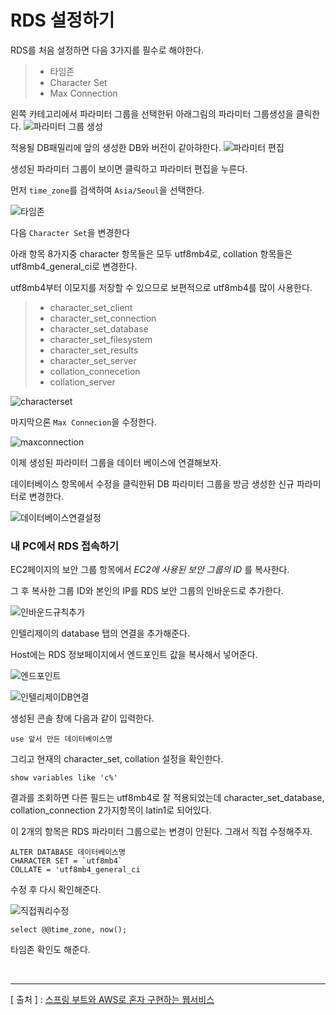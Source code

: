 RDS 설정하기
===

RDS를 처음 설정하면 다음 3가지를 필수로 해야한다.

> * 타임존
> * Character Set
> * Max Connection

왼쪽 카테고리에서 파라미터 그룹을 선택한뒤 아래그림의 파라미터 그룹생성을 클릭한다.
![파라미터 그룹 생성](https://user-images.githubusercontent.com/45932388/110460285-524ae800-8111-11eb-89c9-429ee45d778c.PNG)

적용될 DB패밀리에 앞의 생성한 DB와 버전이 같아햐한다.
![파라미터 편집](https://user-images.githubusercontent.com/45932388/110460449-8b835800-8111-11eb-9374-b6e048dec1ab.PNG)

생성된 파라미터 그룹이 보이면 클릭하고 파라미터 편집을 누른다.

먼저 `time_zone`를 검색하여 `Asia/Seoul`을 선택한다.

![타임존](https://user-images.githubusercontent.com/45932388/110460598-bf5e7d80-8111-11eb-932e-a36532aafef1.PNG)

다음 `Character Set`을 변경한다

아래 항목 8가지중 character 항목들은 모두 utf8mb4로, collation 항목들은 utf8mb4_general_ci로 변경한다.

utf8mb4부터 이모지를 저장할 수 있으므로 보편적으로 utf8mb4를 많이 사용한다.

> * character_set_client
> * character_set_connection
> * character_set_database
> * character_set_filesystem
> * character_set_results
> * character_set_server
> * collation_connecetion
> * collation_server

![characterset](https://user-images.githubusercontent.com/45932388/110461127-62af9280-8112-11eb-8088-c825f3bf08ee.PNG)

마지막으론 `Max Connecion`을 수정한다.

![maxconnection](https://user-images.githubusercontent.com/45932388/110461720-24ff3980-8113-11eb-852b-f83dbec66e00.PNG)

이제 생성된 파라미터 그룹을 데이터 베이스에 연결해보자.

데이터베이스 항목에서 수정을 클릭한뒤 DB 파라미터 그룹을 방금 생성한 신규 파라미터로 변경한다.

![데이터베이스연결설정](https://user-images.githubusercontent.com/45932388/110461949-727ba680-8113-11eb-9d70-02e2911a5cea.PNG)

### 내 PC에서 RDS 접속하기

EC2페이지의 보안 그룹 항목에서 *EC2에 사용된 보안 그룹의 ID* 를 복사한다.

그 후 복사한 그룹 ID와 본인의 IP를 RDS 보안 그룹의 인바운드로 추가한다.

![인바운드규칙추가](https://user-images.githubusercontent.com/45932388/110463667-8de7b100-8115-11eb-810e-5bbcbc7644b8.PNG)

인텔리제이의 database 탭의 연결을 추가해준다.

Host에는 RDS 정보페이지에서 엔드포인트 값을 복사해서 넣어준다.

![엔드포인트](https://user-images.githubusercontent.com/45932388/110467312-3566e280-811a-11eb-81ef-a01931f752e2.PNG)

![인텔리제이DB연결](https://user-images.githubusercontent.com/45932388/110467208-11a39c80-811a-11eb-8c7e-ce363cac31ad.PNG)

생성된 콘솔 창에 다음과 같이 입력한다.
```
use 앞서 만든 데이터베이스명
```

그리고 현재의 character_set, collation 설정을 확인한다.
```
show variables like 'c%'
```

결과를 조회하면 다른 필드는 utf8mb4로 잘 적용되었는데 character_set_database, collation_connection 2가지항목이 latin1로 되어있다.

이 2개의 항목은 RDS 파라미터 그룹으로는 변경이 안된다. 그래서 직접 수정해주자.

```
ALTER DATABASE 데이터베이스명
CHARACTER SET = `utf8mb4`
COLLATE = 'utf8mb4_general_ci
```

수정 후 다시 확인해준다.

![직접쿼리수정](https://user-images.githubusercontent.com/45932388/110467899-ea010400-811a-11eb-8563-02db766d028f.PNG)

```
select @@time_zone, now();
```

타임존 확인도 해준다.

<br/>

---
[ 출처 ] : [스프링 부트와 AWS로 혼자 구현하는 웹서비스](http://www.yes24.com/Product/Goods/83849117?OzSrank=1)   

